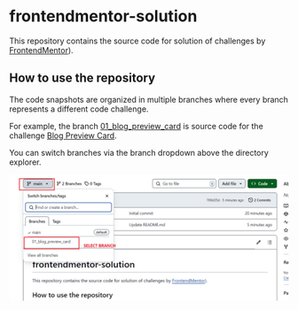 # frontendmentor-solution

This repository contains the source code for solution of challenges by [FrontendMentor](https://www.frontendmentor.io/)).

## How to use the repository

The code snapshots are organized in multiple branches where every branch represents a different code challenge.

For example, the branch [01_blog_preview_card](https://github.com/ishailendra/spring_security/tree/01_blog_preview_card) is source code for the challenge [Blog Preview Card](https://www.frontendmentor.io/challenges/blog-preview-card-ckPaj01IcS/hub).

You can switch branches via the branch dropdown above the directory explorer.

![selecting-code-branch.png](https://github.com/ishailendra/frontendmentor-solution/blob/main/selecting-code-branch.png)
